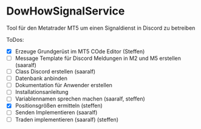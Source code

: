 # DowHowSignalService
Tool für den Metatrader MT5 um einen Signaldienst in Discord zu betreiben

ToDos:


- [x] Erzeuge Grundgerüst im MT5 COde Editor (Steffen)
- [ ] Message Template für Discord Meldungen in M2 und M5 erstellen (saaralf)
- [ ] Class Discord erstellen (saaralf)
- [ ] Datenbank anbinden
- [ ] Dokumentation für Anwender erstellen
- [ ] Installationsanleitung
- [ ] Variablennamen sprechen machen (saaralf, steffen)
- [x] Positionsgrößen ermitteln (steffen)
- [ ] Senden Implementieren (saaralf)
- [ ] Traden implementieren (saaralf) (steffen)
